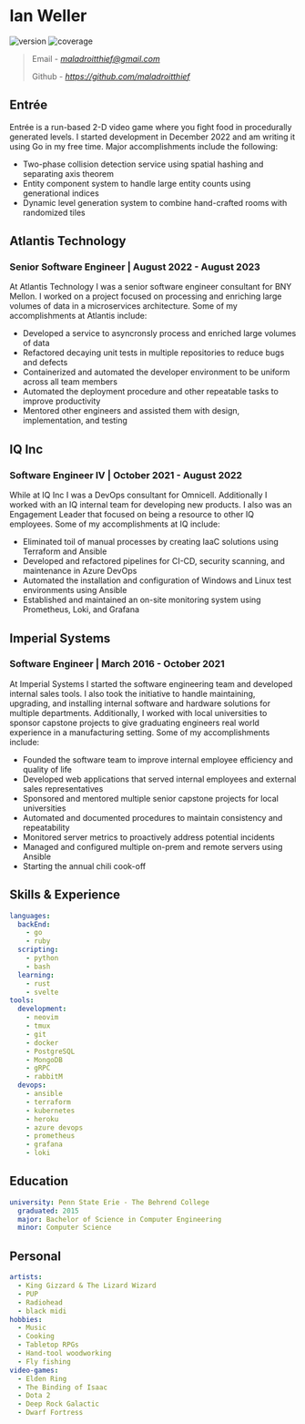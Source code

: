 # Ian Weller

![version](https://img.shields.io/badge/version-1.3.1-blue) ![coverage](https://img.shields.io/badge/coverage-95%25-brightgreen)

> Email - *maladroitthief@gmail.com*
>
> Github - *https://github.com/maladroitthief*

## Entrée

Entrée is a run-based 2-D video game where you fight food in procedurally generated levels. I started development in December 2022 and am writing it using Go in my free time. Major accomplishments include the following:

- Two-phase collision detection service using spatial hashing and separating axis theorem
- Entity component system to handle large entity counts using generational indices
- Dynamic level generation system to combine hand-crafted rooms with randomized tiles

## Atlantis Technology

### Senior Software Engineer | August 2022 - August 2023

At Atlantis Technology I was a senior software engineer consultant for BNY Mellon. I worked on a project focused on processing and enriching large volumes of data in a microservices architecture. Some of my accomplishments at Atlantis include:

- Developed a service to asyncronsly process and enriched large volumes of data
- Refactored decaying unit tests in multiple repositories to reduce bugs and defects
- Containerized and automated the developer environment to be uniform across all team members
- Automated the deployment procedure and other repeatable tasks to improve productivity
- Mentored other engineers and assisted them with design, implementation, and testing

## IQ Inc

### Software Engineer IV | October 2021 - August 2022

While at IQ Inc I was a DevOps consultant for Omnicell. Additionally I worked with an IQ internal team for developing new products. I also was an Engagement Leader that focused on being a resource to other IQ employees. Some of my accomplishments at IQ include:

- Eliminated toil of manual processes by creating IaaC solutions using Terraform and Ansible
- Developed and refactored pipelines for CI-CD, security scanning, and maintenance in Azure DevOps
- Automated the installation and configuration of Windows and Linux test environments using Ansible
- Established and maintained an on-site monitoring system using Prometheus, Loki, and Grafana

## Imperial Systems

### Software Engineer | March 2016 - October 2021

At Imperial Systems I started the software engineering team and developed internal sales tools. I also took the initiative to handle maintaining, upgrading, and installing internal software and hardware solutions for multiple departments. Additionally, I worked with local universities to sponsor capstone projects to give graduating engineers real world experience in a manufacturing setting. Some of my accomplishments include:

- Founded the software team to improve internal employee efficiency and quality of life
- Developed web applications that served internal employees and external sales representatives
- Sponsored and mentored multiple senior capstone projects for local universities
- Automated and documented procedures to maintain consistency and repeatability
- Monitored server metrics to proactively address potential incidents
- Managed and configured multiple on-prem and remote servers using Ansible
- Starting the annual chili cook-off

<div class="page"/>

## Skills & Experience

```yaml
languages:
  backEnd:
    - go
    - ruby
  scripting:
    - python
    - bash
  learning:
    - rust
    - svelte
tools:
  development:
    - neovim
    - tmux
    - git
    - docker
    - PostgreSQL
    - MongoDB
    - gRPC
    - rabbitM
  devops:
    - ansible
    - terraform
    - kubernetes
    - heroku
    - azure devops
    - prometheus
    - grafana
    - loki
```

## Education

```yaml
university: Penn State Erie - The Behrend College
  graduated: 2015
  major: Bachelor of Science in Computer Engineering
  minor: Computer Science
```

## Personal

```yaml
artists:
  - King Gizzard & The Lizard Wizard
  - PUP
  - Radiohead
  - black midi
hobbies:
  - Music
  - Cooking
  - Tabletop RPGs
  - Hand-tool woodworking
  - Fly fishing
video-games:
  - Elden Ring
  - The Binding of Isaac
  - Dota 2
  - Deep Rock Galactic
  - Dwarf Fortress
```

